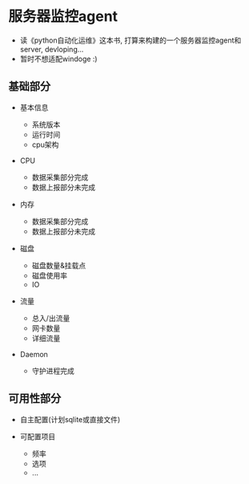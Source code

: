 # 服务器监控agent

- 读《python自动化运维》这本书, 打算来构建的一个服务器监控agent和server, devloping...
- 暂时不想适配windoge :)

## 基础部分

- 基本信息
    - 系统版本
    - 运行时间
    - cpu架构

- CPU
    - 数据采集部分完成
    - 数据上报部分未完成

- 内存
    - 数据采集部分完成
    - 数据上报部分未完成
    
- 磁盘
    - 磁盘数量&挂载点
    - 磁盘使用率
    - IO
    
- 流量
    - 总入/出流量
    - 网卡数量
    - 详细流量
    
- Daemon
    - 守护进程完成


## 可用性部分

- 自主配置(计划sqlite或直接文件)

- 可配置项目
  - 频率
  - 选项
  - ...

